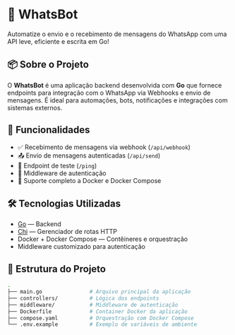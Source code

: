 # 🤖 WhatsBot

Automatize o envio e o recebimento de mensagens do WhatsApp com uma API leve, eficiente e escrita em Go!

## 📦 Sobre o Projeto

O **WhatsBot** é uma aplicação backend desenvolvida com **Go** que fornece endpoints para integração com o WhatsApp via Webhooks e envio de mensagens. É ideal para automações, bots, notificações e integrações com sistemas externos.

## 🚀 Funcionalidades

- ✅ Recebimento de mensagens via webhook (`/api/webhook`)
- 📤 Envio de mensagens autenticadas (`/api/send`)
- 🧪 Endpoint de teste (`/ping`)
- 🔐 Middleware de autenticação
- 🐳 Suporte completo a Docker e Docker Compose

## 🛠️ Tecnologias Utilizadas

- [Go](https://golang.org/) — Backend
- [Chi](https://github.com/go-chi/chi) — Gerenciador de rotas HTTP
- Docker + Docker Compose — Contêineres e orquestração
- Middleware customizado para autenticação

## 📁 Estrutura do Projeto

```bash
.
├── main.go               # Arquivo principal da aplicação
├── controllers/          # Lógica dos endpoints
├── middleware/           # Middleware de autenticação
├── Dockerfile            # Container Docker da aplicação
├── compose.yaml          # Orquestração com Docker Compose
└── .env.example          # Exemplo de variáveis de ambiente
